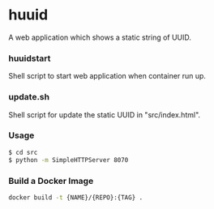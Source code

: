 # huuid
A web application which shows a static string of UUID.

###  huuidstart
Shell script to start web application when container run up.

### update.sh
Shell script for update the static UUID in "src/index.html".

### Usage
```sh
$ cd src
$ python -m SimpleHTTPServer 8070
```

### Build a Docker Image
```sh
docker build -t {NAME}/{REPO}:{TAG} .
```
